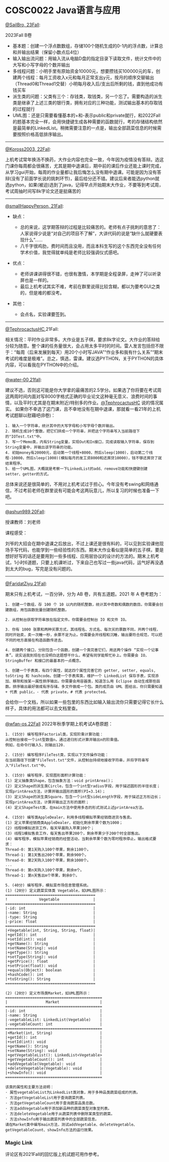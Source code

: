 
# COSC0022 Java语言与应用

[@SailBro, 23Fall](https://github.com/SailBro):

2023Fall B卷
- 基本题：创建一个浮点数数组，存储100个随机生成的0-1内的浮点数，计算总和并输出结果（保留小数点后4位）
- 输入输出流问题：用输入流从电脑D盘的指定目录下读取文件，统计文件中的大写和小写字母的个数并输出
- 多线程问题：小明手里有原始资金10000元，想要攒钱买100000元的车，创建两个线程：每月工资收入x元和每月正常支出y元，按月的顺序交替输出（Thread0和Thread1交替）小明每月收入后/支出后所剩的钱，直到他成功有钱买车
- 派生类的问题：父类有三个：存钱类，取钱类，另一个忘了。需要构造的派生类是继承了上述三类的银行类，拥有对应的三种功能，测试输出基本的存取钱的过程就行
- UML图：还是只需要看懂基本的+和-表示public和private就行，和2022Fall的题基本完全一样，会用快捷键生成各种需要的函数就行，考的存储结构依然是最简单的LinkedList。稍微需要注意的一点是，输出全部蔬菜信息的时候需要按照价格高低排序输出。

---

[@Koross2003, 22Fall](https://github.com/Koross2003):

上机考试常年换汤不换药，大作业内容也完全一致，今年因为疫情没有答辩。选这门课你每周都会很痛苦，尤其是期中退课后，期中前的课后作业还能上课时完成，从学习gui开始，每周的作业量都让我后悔怎么没有期中退课。可能是因为没有答辩(没有了前面学长说的挑刺环节)，最后给分还不错。建议后来者能选python就选python，如果(被迫)选到了java，记得早点开始期末大作业，不要等到考试周，考试周抽时间写8k字论文还是挺痛苦的

---

[@smallHappyPerson, 21Fall](https://github.com/smallHappyPerson):

- 缺点：
  - 总的来说，这学期答辩的过程是比较痛苦的。老师有点子挑刺的意思了：人家说得少说是“对自己的项目不了解”，大讲代码的说是“缺什么就硬要表现什么”……
  - 八千字很鸡肋，费时间而且没用，而且本科生写的这个东西完全没有任何学术价值，我觉得就单纯是老师比较强调仪式感吧。

- 优点：
  - 老师讲课讲得很不错，也很有激情，本学期是全程录屏，走神了可以听录屏也是一样的。
  - 最后上机考试其实不难，考前在群里说得比较含糊，都以为要考GUI之类的，但是难的都没考。

- 其他：
  - 会点名，实验课要签到。

---

[@TephrocactusHC](https://github.com/TephrocactusHC),21Fall:

相关情况：平时作业非常多。大作业是五子棋，要求8k字论文。大作业的答辩给分较为随意。整个课的任务量很大，会占用太多平时的时间。雷人发言包括但不限于：“每周（后来发展到每天）用20个小时写JAVA”“作业多和我有什么关系”“期末考试的难度是极难”。总之，慎选，雷课。建议选PYTHON，关于PYTHON的具体内容，可以看我在PYTHON中的介绍。

---

[@water-00,21fall](https://github.com/water-00):

建议不选，否则这可能是你大学拿的最痛苦的2.5学分。如果选了你将要在考试周这两周时间内面对写8000字格式正确的毕业论文这种毫无意义、浪费时间的事情，以及平时(尤其是在期末附近)特别多的作业。[@TephrocactusHC](https://github.com/TephrocactusHC) 说的情况属实。
如果你不幸选了这门课，且不幸地没有在期中退课，那就看一看21年的上机考试题聊以慰藉吧(B卷)：

```
1. 输入一个字符串，统计其中的大写字母和小写字母个数并输出。
2. 随机生成10个整数，把它们拼成一个字符串，并把这个字符串写入当前路径下的"IOTest.txt"中。
3. 写一个Memo类，内有String变量，实现Out和In接口，完成读取输入字符串，保存到String变量中，并输出该字符串的功能。
4. 初始money有20000元，启动第一个线程+8000，然后sleep(1000)，启动第二个线程-10000，然后sleep(1000)(模拟每月的发工资8000和还房贷10000)，钱不够还房贷了就结束程序。
5. 给一个UML图，大概就是考察一下LinkedList的add、remove功能和快捷键创建setter、getter的方式。
```

总体来说还是很简单的，不用对上机考试过于担心。今年没有考swing和网络通信，不过考前老师在群里说有可能会考这两玩意儿，所以复习的时候也准备一下吧。

---

[@ashun989,20Fall](https://github.com/ashun989):

授课教师：刘老师

课程感受：

刘爷的大招会在期中退课之后放出，不过上课还是很有料的，可以见到实验课他现场手写代码，也能学到一些经验性的东西。期末大作业看似是简单的五子棋，要是想好好写的话还是要用到一些多线程、应用层协议的设计的方法的。期末上机考试，1小时6道题，只要上机课听过，下来自己也写过一些java代码，运气好再没遇到太大的bug，写完是没有问题的。

---

[@FaridatZiyu,21Fall](https://github.com/FaridatZiyu):

期末只有上机考试，一百分钟，分为 AB 卷，共有五道题。2021 年 A 卷考题为：

```
1. 创建一个数组，存 100 个 10 以内的随机整数，统计其中奇数和偶数的数目。你需要会创建数组，用包函数批量创建随机整数。

2. 从控制台获取字符串放在指定文件。你需要会控制台 IO 和文件 IO。

3. 你有 1000 张票和两种买票方式，其线程名、方式名、每次买的票数不同，开两个线程，同时开始卖，卖一次睡一秒，余票不足为止。你需要会开线程和沉睡，输出要符合规范，可以把不同的地方直接在构造函数传进去。

4. 创建两个接口，分别包含一个函数，创建一个类完善它们，用这两个操作 “实现一个记事本”。说实话我到现在也没明白这题想干什么，希望有同学能帮忙补上。你需要会 IO，StringBuffer 和接口的最基本的一点概念。

5. 创建一个手表类，有四个属性，就这四个属性完善它的 getter, setter, equals, toString 和 hashcode。创建一个手表库类，维护一个 LinkedList 保存手表，实现添加、移除和按某一属性排序输出。你需要会用容器类，知道怎么用 Eclipse 自动生成那些函数。排序输出最好做成有序存储。多文件做成一个包。类的成员由 UML 图给出，你只需要知道 + 代表 public，- 代表 private，# 代表 protected。
```
会给你一个文档，所以如果一些包里的东西比如输入输出流你只需要记得它长什么样子，具体的用法都可以去文档里查。

---

[@wfan-os,22Fall](https://github.com/wfan-os)
2022年秋季学期上机考试A卷原题：

```
1. (15分) 编写程序Factorial类，实现阶乘计算功能：
从控制台接收一个int型数值n，通过递归形式计算并输出n的阶乘值。
例如，在命令行输入5，则输出120.

2. (15分) 编写程序FileTest类，实现以下文件操作功能：
在当前路径下创建"FileTest.txt"文件，从控制台持续地接收字符串，并将字符串写入"FileTest.txt"中。

3. (15分) 编写程序，实现图形面积计算功能：
(1) 定义抽象类Shape，包含抽象方法：void printArea()；
(2) 定义Shape的派生类Circle，包含一个int型radius字段，用于描述圆形的半径长度；实现printArea方法，计算并输出圆形的面积(PI=3.14)；
(3) 定义Shape的派生类Square，包含一个int型sideLength字段，用于描述正方形边长；实现printArea方法，计算并输出正方形的面积；
(4) 定义ShapeTest类，在main方法中使用多态的形式测试上述printArea方法。

4. (15分) 编写类AppleDealer，利用多线程模拟苹果经销商进货与售卖。
(1) 定义苹果经销商类AppleDealer，初始化剩余苹果个数为1000；
(2) 线程0模拟进货工作，每天早晨购入苹果100个；
(3) 线程1模拟售卖工作，每天售出苹果200个，剩余苹果少于200个时全部售出。
(4) 编写程序，模拟苹果经销商的经营活动，当剩余苹果个数为零时程序停止。输出格式要求：
Thread-0: 第1天购入100个苹果，剩余1100个。
Thread-1: 第1天售出200个苹果，剩余900个。
Thread-0: 第2天购入100个苹果，剩余1000个。
...
Thread-0: 第n天购入100个苹果，剩余m个。
Thread-1: 第n天售出m个苹果，剩余0个。

5. (40分) 编写程序，模拟菜市场信息管理系统。
(1) (20分) 定义蔬菜实体类 Vegetable，如UML图所示：
========================================
!              Vegetable               |
========================================
|-id: int                              |
|-name: String                         |
|-type: String                         |
|-price: float                         |
========================================
|+Vegetable(int, String, String, float)|
|+getId(): int                         |
|+setId(int): void                     |
|+getName(): String                    |
|+setName(String): void                |
|+getType(): String                    |
|+setType(String): void                |
|+getPrice(): float                    |
|+setPrice(float): void                |
|+equals(Object): boolean              |
|+hashCode(): int                      |
|+toString(): String                   |
========================================

(2) (20分) 定义市场类Market，如UML图所示：
===========================================
|                 Market                  |
===========================================
|-id: int                                 |
|-name: String                            |
|-vegetableList: LinkedList(Vegetable)    |
|-vegetableCount: int                     |
===========================================
|+Market(int, String)                     |
|+getId(): int                            |
|+setId(int): void                        |
|+getName(): String                       |
|+setName(String): void                   |
|+getVegetableList(): LinkedList<Vegetable>
|+getVegetableCount(): int                |
|+addVegetable(Vegetable): void           |
|+deleteVegetable(Vegetable): void        |
|+showInfo(): void                        |
===========================================

该类的属性和主要方法说明：
· 属性vegetableList为LinkedList类对象，用于多种品类蔬菜组成的列表。
· 方法getVegetableList用于查询蔬菜列表。
· 方法getVegetableCount用于查询蔬菜品类总数。
· 方法addVegetable用于添加新品种的蔬菜类型对象至列表。
· 方法deleteVegetable用于从蔬菜列表中删除某类型的蔬菜。
· 方法showInfo用于输出蔬菜列表中的全部蔬菜信息。
请在Market类中编写main方法，测试addVegetable、deleteVegetable、getVegetableCount、showInfo方法的运行效果。
```

### Magic Link

评论区有2021Fall的回忆版上机试题可用作参考。